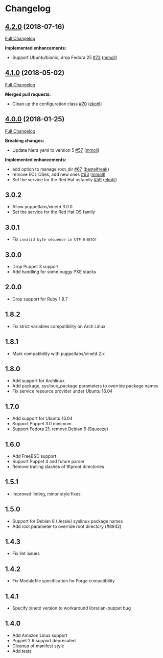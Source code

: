 # Changelog

## [4.2.0](https://github.com/theforeman/puppet-tftp/tree/4.2.0) (2018-07-16)

[Full Changelog](https://github.com/theforeman/puppet-tftp/compare/4.1.0...4.2.0)

**Implemented enhancements:**

- Support Ubuntu/bionic, drop Fedora 25 [\#72](https://github.com/theforeman/puppet-tftp/pull/72) ([mmoll](https://github.com/mmoll))

## [4.1.0](https://github.com/theforeman/puppet-tftp/tree/4.1.0) (2018-05-02)

[Full Changelog](https://github.com/theforeman/puppet-tftp/compare/4.0.0...4.1.0)

**Merged pull requests:**

- Clean up the configuration class [\#70](https://github.com/theforeman/puppet-tftp/pull/70) ([ekohl](https://github.com/ekohl))

## [4.0.0](https://github.com/theforeman/puppet-tftp/tree/4.0.0) (2018-01-25)

[Full Changelog](https://github.com/theforeman/puppet-tftp/compare/3.0.2...4.0.0)

**Breaking changes:**

- Update hiera yaml to version 5 [\#57](https://github.com/theforeman/puppet-tftp/pull/57) ([mmoll](https://github.com/mmoll))

**Implemented enhancements:**

- add option to manage root\_dir [\#67](https://github.com/theforeman/puppet-tftp/pull/67) ([bastelfreak](https://github.com/bastelfreak))
- remove EOL OSes, add new ones [\#63](https://github.com/theforeman/puppet-tftp/pull/63) ([mmoll](https://github.com/mmoll))
- Set the service for the Red Hat osfamily [\#59](https://github.com/theforeman/puppet-tftp/pull/59) ([ekohl](https://github.com/ekohl))

## 3.0.2
* Allow puppetlabs/xinetd 3.0.0
* Set the service for the Red Hat OS family

## 3.0.1
* Fix `invalid byte sequence in UTF-8` error

## 3.0.0
* Drop Puppet 3 support
* Add handling for some buggy PXE stacks

## 2.0.0
* Drop support for Ruby 1.8.7

## 1.8.2
* Fix strict variables compatibility on Arch Linux

## 1.8.1
* Mark compatibility with puppetlabs/xinetd 2.x

## 1.8.0
* Add support for Archlinux
* Add package, syslinux_package parameters to override package names
* Fix service resource provider under Ubuntu 16.04

## 1.7.0
* Add support for Ubuntu 16.04
* Support Puppet 3.0 minimum
* Support Fedora 21, remove Debian 6 (Squeeze)

## 1.6.0
* Add FreeBSD support
* Support Puppet 4 and future parser
* Remove trailing slashes of tftproot directories

## 1.5.1
* Improved linting, minor style fixes

## 1.5.0
* Support for Debian 8 (Jessie) syslinux package names
* Add root parameter to override root directory (#8942)

## 1.4.3
* Fix lint issues

## 1.4.2
* Fix Modulefile specification for Forge compatibility

## 1.4.1
* Specify xinetd version to workaround librarian-puppet bug

## 1.4.0
* Add Amazon Linux support
* Puppet 2.6 support deprecated
* Cleanup of manifest style
* Add tests
